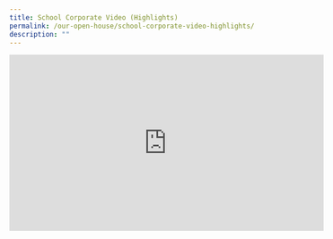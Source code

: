 ```yaml
---
title: School Corporate Video (Highlights)
permalink: /our-open-house/school-corporate-video-highlights/
description: ""
---
```

<iframe width="560" height="315" src="https://www.youtube.com/embed/r0QR-ecKEBw" title="YouTube video player" frameborder="0" allow="accelerometer; autoplay; clipboard-write; encrypted-media; gyroscope; picture-in-picture" allowfullscreen></iframe>